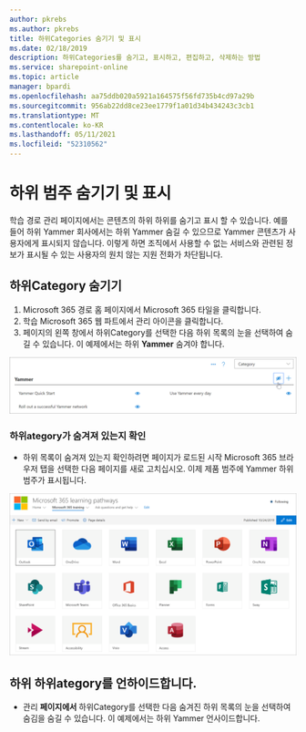 ```yaml
---
author: pkrebs
ms.author: pkrebs
title: 하위Categories 숨기기 및 표시
ms.date: 02/18/2019
description: 하위Categories를 숨기고, 표시하고, 편집하고, 삭제하는 방법
ms.service: sharepoint-online
ms.topic: article
manager: bpardi
ms.openlocfilehash: aa75ddb020a5921a164575f56fd735b4cd97a29b
ms.sourcegitcommit: 956ab22dd8ce23ee1779f1a01d34b434243c3cb1
ms.translationtype: MT
ms.contentlocale: ko-KR
ms.lasthandoff: 05/11/2021
ms.locfileid: "52310562"
---
```

# <a name="hide-and-show-subcategories"></a>하위 범주 숨기기 및 표시

학습 경로 관리 페이지에서는 콘텐츠의 하위 하위를 숨기고 표시 할 수 있습니다. 예를 들어 하위 Yammer 회사에서는 하위 Yammer 숨길 수 있으므로 Yammer 콘텐츠가 사용자에게 표시되지 않습니다. 이렇게 하면 조직에서 사용할 수 없는 서비스와 관련된 정보가 표시될 수 있는 사용자의 원치 않는 지원 전화가 차단됩니다.

## <a name="hide-a-subcategory"></a>하위Category 숨기기 

1. Microsoft 365 경로 홈 페이지에서 Microsoft 365 타일을 클릭합니다.
2. 학습 Microsoft 365 웹 파트에서 관리 아이콘을 클릭합니다. 
3. 페이지의 왼쪽 창에서 하위Category를 선택한 다음 하위 목록의 눈을 선택하여 숨길 수 있습니다. 이 예제에서는 하위 **Yammer** 숨겨야 합니다.  

![샘플 창에는 하위 응용 프로그램 숨기기 아이콘이 표시됩니다.](media/cg-hidesubcat.png)

### <a name="verify-the-subcategory-is-hidden"></a>하위ategory가 숨겨져 있는지 확인
- 하위 목록이 숨겨져 있는지 확인하려면 페이지가  로드된 시작 Microsoft 365 브라우저 탭을 선택한 다음 페이지를 새로 고치십시오. 이제 제품 범주에 Yammer 하위 범주가 표시됩니다. 

![샘플 창에는 숨겨진 하위 응용 프로그램도 더 이상 표시하지 않습니다.](media/cg-hidesubcatrefresh.png)

## <a name="unhide-a-subcategory"></a>하위 하위ategory를 언하이드합니다. 

- 관리 **페이지에서** 하위Category를 선택한 다음 숨겨진 하위 목록의 눈을 선택하여 숨김을 숨길 수 있습니다. 이 예제에서는 하위 Yammer 언사이드합니다.